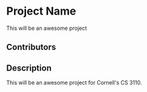 # Project Name

This will be an awesome project

## Contributors

## Description

This will be an awesome project for Cornell's CS 3110.
